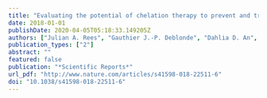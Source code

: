 ```yaml
---
title: "Evaluating the potential of chelation therapy to prevent and treat gadolinium deposition from MRI contrast agents"
date: 2018-01-01
publishDate: 2020-04-05T05:18:33.149205Z
authors: ["Julian A. Rees", "Gauthier J.-P. Deblonde", "Dahlia D. An", "Camille Ansoborlo", "Stacey S. Gauny", "Rebecca J. Abergel"]
publication_types: ["2"]
abstract: ""
featured: false
publication: "*Scientific Reports*"
url_pdf: "http://www.nature.com/articles/s41598-018-22511-6"
doi: "10.1038/s41598-018-22511-6"
---
```


